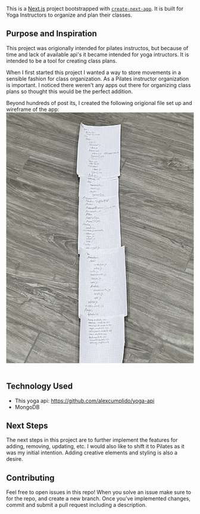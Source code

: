 This is a [Next.js](https://nextjs.org/) project bootstrapped with [`create-next-app`](https://github.com/vercel/next.js/tree/canary/packages/create-next-app). It is built for Yoga Instructors to organize and plan their classes.

## Purpose and Inspiration

This project was origionally intended for pilates instructos, but because of time and lack of available api's it became intended for yoga intructors. It is intended to be a tool for creating class plans.

When I first started this project I wanted a way to store movements in a sensible fashion for class organization. As a Pilates instructor organization is important. I noticed there weren't any apps out there for organizing class plans so thought this would be the perfect addition.

Beyond hundreds of post its, I created the following origional file set up and wireframe of the app:
<img alt="" src="public/files.jpg">
<img alt="" src="public/mockups.jpg">

## Technology Used

- This yoga api: https://github.com/alexcumplido/yoga-api
- MongoDB

## Next Steps

The next steps in this project are to further implement the features for adding, removing, updating, etc. I would also like to shift it to Pilates as it was my initial intention.
Adding creative elements and styling is also a desire.

## Contributing

Feel free to open issues in this repo! When you solve an issue make sure to for the repo, and create a new branch. Once you've implemented changes, commit and submit a pull request including a description.

